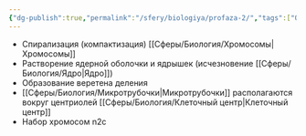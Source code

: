 ```yaml
---
{"dg-publish":true,"permalink":"/sfery/biologiya/profaza-2/","tags":["Общаябиология"]}
---
```


- Спирализация (компактизация) [[Сферы/Биология/Хромосомы\|Хромосомы]]
- Растворение ядерной оболочки и ядрышек (исчезновение [[Сферы/Биология/Ядро\|Ядро]])
- Образование веретена деления
- [[Сферы/Биология/Микротрубочки\|Микротрубочки]] располагаются вокруг центриолей [[Сферы/Биология/Клеточный центр\|Клеточный центр]]
- Набор хромосом n2c